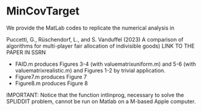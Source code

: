 # MinCovTarget

We provide the MatLab codes to replicate the numerical analysis in 

Puccetti, G., Rüschendorf, L., and S. Vanduffel (2023)
A comparison of algorithms for multi-player fair allocation of indivisible goods)
LINK TO THE PAPER IN SSRN

- FAID.m produces Figures 3-4 (with valuematrixuniform.m)
and 5-6 (with valuematrixrealistic.m) and Figures 1-2 by trivial application.
- Figure7.m produces Figure 7
- Figure8.m produces Figure 8

IMPORTANT: Notice that the function intlinprog, necessary to solve the SPLIDDIT problem,
cannot be run on Matlab on a M-based Apple computer.
